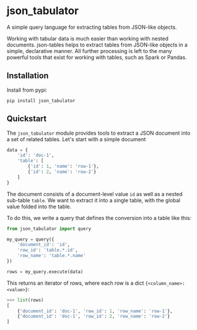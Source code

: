 # json_tabulator

A simple query language for extracting tables from JSON-like objects.

Working with tabular data is much easier than working with nested documents. json-tables helps to extract tables from JSON-like objects in a simple, declarative manner. All further processing is left to the many powerful tools that exist for working with tables, such as Spark or Pandas.


## Installation

Install from pypi:

```shell
pip install json_tabulator
```

## Quickstart

The `json_tabulator` module provides tools to extract a JSON document into a set of related tables. Let's start with a simple document

```python
data = {
    'id': 'doc-1',
    'table': [
        {'id': 1, 'name': 'row-1'},
        {'id': 2, 'name': 'row-2'}
    ]
}
```

The document consists of a document-level value `id` as well as a nested sub-table `table`. We want to extract it into a single table, with the global value folded into the table.

To do this, we write a query that defines the conversion into a table like this:

```python
from json_tabulator import query

my_query = query({
    'document_id': 'id',
    'row_id': 'table.*.id',
    'row_name': 'table.*.name'
})

rows = my_query.execute(data)
```

This returns an iterator of rows, where each row is a dict `{<column_name>: <value>}`:

```python
>>> list(rows)
[
    {'document_id': 'doc-1', 'row_id': 1, 'row_name': 'row-1'},
    {'document_id': 'doc-1', 'row_id': 2, 'row_name': 'row-2'}
]
```
